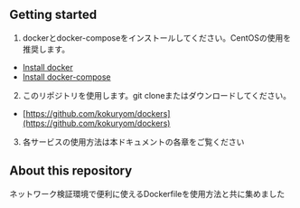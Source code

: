 ## Getting started
1. dockerとdocker-composeをインストールしてください。CentOSの使用を推奨します。
  * [Install docker](https://docs.docker.com/install/linux/docker-ce/centos/)
  * [Install docker-compose](https://docs.docker.com/compose/install/)
2. このリポジトリを使用します。git cloneまたはダウンロードしてください。
  * [https://github.com/kokuryom/dockers](https://github.com/kokuryom/dockers)
3. 各サービスの使用方法は本ドキュメントの各章をご覧ください

## About this repository
ネットワーク検証環境で便利に使えるDockerfileを使用方法と共に集めました

